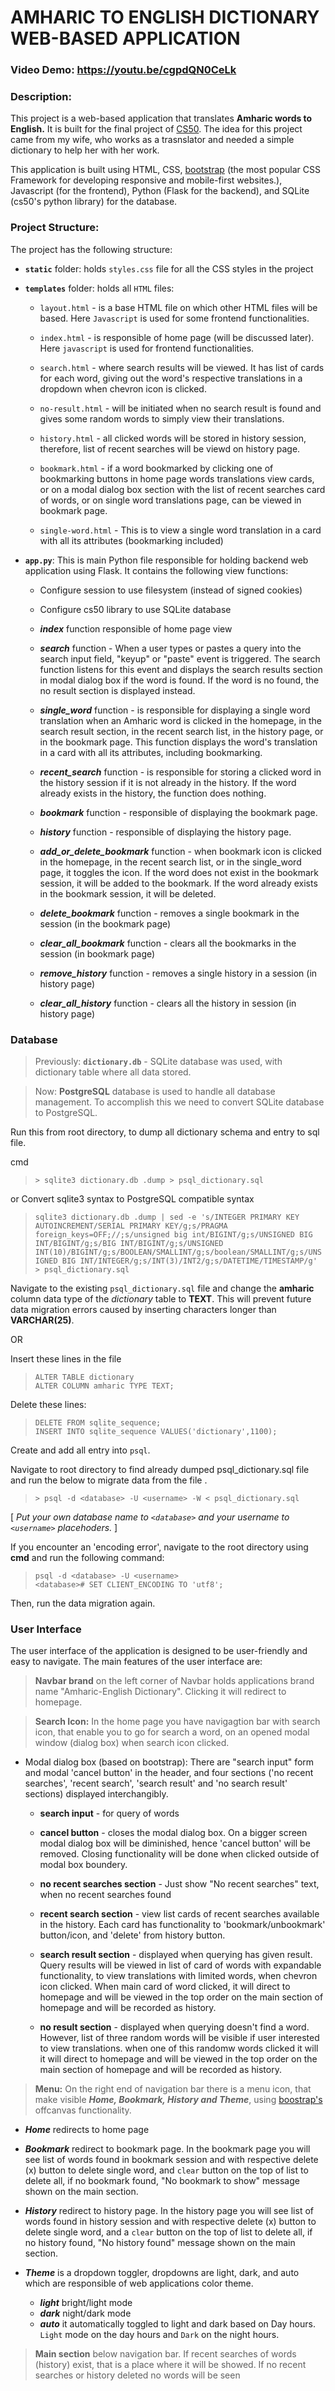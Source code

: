# AMHARIC TO ENGLISH DICTIONARY WEB-BASED APPLICATION
### Video Demo: https://youtu.be/cgpdQN0CeLk
### Description:
This project is a web-based application that translates **Amharic words to English.** It is built for the final project of [CS50](https://cs50.harvard.edu/x/2023).
The idea for this project came from my wife, who works as a trasnslator and needed a simple dictionary to help her with her work.

This application is built using HTML, CSS, [bootstrap](https://getbootstrap.com/) (the most popular CSS Framework for developing responsive and mobile-first websites.), Javascript (for the frontend), Python (Flask for the backend), and SQLite (cs50's python library) for the database.

### Project Structure:
The project has the following structure:

* **`static`**  folder: holds `styles.css` file for all the CSS styles in the project

* **`templates`** folder: holds all `HTML` files:
  - `layout.html` - is a base HTML file on which other HTML files will be based. Here `Javascript` is used for some frontend functionalities.

  - `index.html` - is responsible of home page (will be discussed later). Here `javascript` is used for frontend functionalities.

  - `search.html` - where search results will be viewed. It has list of cards for each word, giving out the word's respective translations in a dropdown when chevron icon is clicked.

  - `no-result.html` - will be initiated when no search result is found and gives some random words to simply view their translations.

  - `history.html` - all clicked words will be stored in history session, therefore, list of recent searches will be viewd on history page.

  - `bookmark.html` - if a word bookmarked by clicking one of bookmarking buttons in home page words translations view cards, or on a modal dialog box section with the list of recent searches card of words, or on single word translations page, can be viewed in bookmark page.

  - `single-word.html` - This is to view a single word translation in a card with all its attributes (bookmarking included)


* **`app.py`**: This is main Python file responsible for holding backend web application using Flask.
It contains the following view functions:
    - Configure session to use filesystem (instead of signed cookies)
    - Configure cs50 library to use SQLite database

    - __*index*__ function responsible of home page view

    - __*search*__ function - When a user types or pastes a query into the search input field, "keyup" or "paste" event is triggered. The search function listens for this event and displays the search results section in modal dialog box if the word is found. If the word is no found, the no result section is displayed instead.

    - __*single_word*__ function - is responsible for displaying a single word translation when an Amharic word is clicked in the homepage, in the search result section, in the recent search list, in the history page, or in the bookmark page. This function displays the word's translation in a card with all its attributes, including bookmarking.

    - __*recent_search*__ function - is responsible for storing a clicked word in the history session if it is not  already in the history. If the word already exists in the history, the function does nothing.

    - __*bookmark*__ function - responsible of displaying the bookmark page.

    - __*history*__ function - responsible of displaying the history page.

    - __*add_or_delete_bookmark*__ function - when bookmark icon is clicked in the homepage, in the recent search list, or in the single_word page, it toggles the icon. If the word does not exist in the bookmark session, it will be added to the bookmark. If the word already exists in the bookmark session, it will be deleted.

    - __*delete_bookmark*__ function - removes a single bookmark in the session (in the bookmark page)
    - __*clear_all_bookmark*__ function - clears all the bookmarks in the session (in bookmark page)
    - __*remove_history*__ function - removes a single history in a session (in history page)
    - __*clear_all_history*__ function - clears all the history in session (in history page)

### Database
> Previously: **`dictionary.db`** - SQLite database was used, with dictionary table where all data stored.

> Now: **PostgreSQL** database is used to handle all database management. To accomplish this we need to convert SQLite database to PostgreSQL.

Run this from root directory, to dump all dictionary schema and entry to sql file. 

cmd
>`> sqlite3 dictionary.db .dump > psql_dictionary.sql`

or Convert sqlite3 syntax to PostgreSQL compatible syntax
> `sqlite3 dictionary.db .dump | sed -e 's/INTEGER PRIMARY KEY AUTOINCREMENT/SERIAL PRIMARY KEY/g;s/PRAGMA foreign_keys=OFF;//;s/unsigned big int/BIGINT/g;s/UNSIGNED BIG INT/BIGINT/g;s/BIG INT/BIGINT/g;s/UNSIGNED INT(10)/BIGINT/g;s/BOOLEAN/SMALLINT/g;s/boolean/SMALLINT/g;s/UNSIGNED BIG INT/INTEGER/g;s/INT(3)/INT2/g;s/DATETIME/TIMESTAMP/g' > psql_dictionary.sql`

Navigate to the existing `psql_dictionary.sql` file and change the **amharic** column data type of the *dictionary* table to **TEXT**. This will prevent future data migration errors caused by inserting characters longer than **VARCHAR(25)**.

OR

Insert these lines in the file
> `ALTER TABLE dictionary`\
`ALTER COLUMN amharic TYPE TEXT;`

Delete these lines:

> `DELETE FROM sqlite_sequence;`\
`INSERT INTO sqlite_sequence VALUES('dictionary',1100);`

Create and add all entry into `psql`.

Navigate to root directory to find already dumped psql_dictionary.sql file and run the below to migrate data from the file .
> `> psql -d <database> -U <username> -W < psql_dictionary.sql`

[ *Put your own database name to  `<database>` and your username to `<username>` placehoders.* ]

If you encounter an 'encoding error', navigate to the root directory using **cmd** and run the following command:
> `psql -d <database> -U <username>`\
`<database># SET CLIENT_ENCODING TO 'utf8';`

Then, run the data migration again.

### User Interface
The user interface of the application is designed to be user-friendly and easy to navigate. The main features of the user interface are:
>**Navbar brand** on the left corner of Navbar holds applications brand name "Amharic-English Dictionary". Clicking it will redirect to homepage.

>**Search Icon:**
    In the home page you have navigagtion bar with search  icon, that enable you to go for search a word, on an opened modal window (dialog box) when search icon clicked.

* Modal dialog box (based on bootstrap): There are "search input" form and modal 'cancel button' in the header, and four sections ('no recent searches', 'recent search', 'search result' and 'no search result' sections) displayed interchangibly.

    - **search input** - for query of words

    - **cancel button** - closes the modal dialog box. On a bigger screen modal dialog box will be diminished, hence 'cancel button' will be removed. Closing functionality will be done when clicked outside of modal box boundery.

    - **no recent searches section** - Just show "No recent searches" text, when no recent searches found

    - **recent search section** - view list cards of recent searches available in the history. Each card has functionality to 'bookmark/unbookmark' button/icon, and 'delete' from history button.

    - **search result section** - displayed when querying has given result. Query results will be viewed in list of card of words with expandable functionality, to view translations with limited words, when chevron icon clicked. When main card of word clicked, it will direct to homepage and will be viewed in the top order on the main section of homepage and will be recorded as history.

    - **no result section** - displayed when querying doesn't find a word. However, list of three random words will be visible if user interested to view translations. when one of this randomw words clicked it will it will direct to homepage and will be viewed in the top order on the main section of homepage and will be recorded as history.

> **Menu:**
    On the right end of navigation bar there is a menu icon, that make visible  __*Home, Bookmark, History and Theme*__, using [boostrap's](https://pages.github.com) offcanvas functionality.

* __*Home*__ redirects to home page
* __*Bookmark*__ redirect to bookmark page. In the bookmark page you will see list of words found in bookmark session and with respective delete (x) button to delete single word, and `clear` button on the top of list to delete all, if no bookmark found, "No bookmark to show" message shown on the main section.
* __*History*__ redirect to history page. In the history page you will see list of words found in history session and with respective delete (x) button to delete single word, and a `clear` button on the top of list to delete all, if no history found, "No history found" message shown on the main section.
* __*Theme*__ is a dropdown toggler, dropdowns are light, dark, and auto which are responsible of web applications color theme.

  - __*light*__ bright/light mode
  - __*dark*__ night/dark mode
  - __*auto*__ it automatically toggled to light and dark based on Day hours. `Light` mode on the day hours and `Dark` on the night hours.

> **Main section** below navigation bar.
    If recent searches of words (history) exist, that is a place where it will be showed.
    If no recent searches or history deleted no words will be seen

